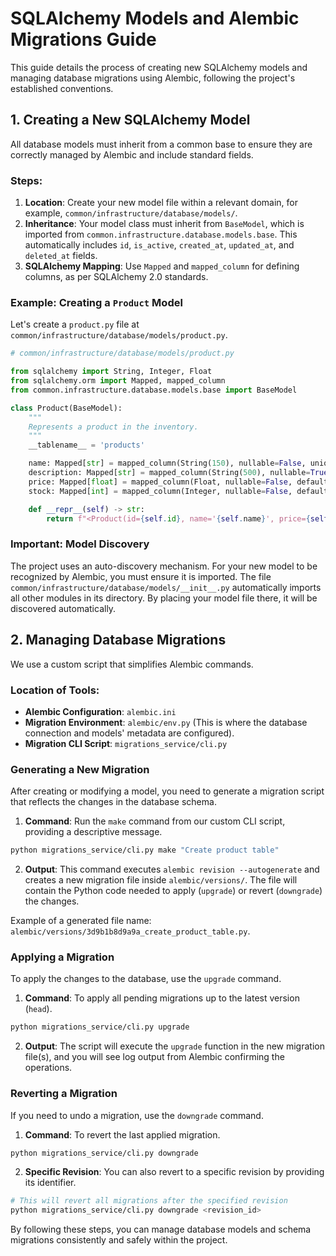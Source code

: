 # SQLAlchemy Models and Alembic Migrations Guide

This guide details the process of creating new SQLAlchemy models and managing database migrations using Alembic, following the project's established conventions.

## 1. Creating a New SQLAlchemy Model

All database models must inherit from a common base to ensure they are correctly managed by Alembic and include standard fields.

### Steps:

1.  **Location**: Create your new model file within a relevant domain, for example, `common/infrastructure/database/models/`.
2.  **Inheritance**: Your model class must inherit from `BaseModel`, which is imported from `common.infrastructure.database.models.base`. This automatically includes `id`, `is_active`, `created_at`, `updated_at`, and `deleted_at` fields.
3.  **SQLAlchemy Mapping**: Use `Mapped` and `mapped_column` for defining columns, as per SQLAlchemy 2.0 standards.

### Example: Creating a `Product` Model

Let's create a `product.py` file at `common/infrastructure/database/models/product.py`.

```python
# common/infrastructure/database/models/product.py

from sqlalchemy import String, Integer, Float
from sqlalchemy.orm import Mapped, mapped_column
from common.infrastructure.database.models.base import BaseModel

class Product(BaseModel):
    """
    Represents a product in the inventory.
    """
    __tablename__ = 'products'

    name: Mapped[str] = mapped_column(String(150), nullable=False, unique=True)
    description: Mapped[str] = mapped_column(String(500), nullable=True)
    price: Mapped[float] = mapped_column(Float, nullable=False, default=0.0)
    stock: Mapped[int] = mapped_column(Integer, nullable=False, default=0)

    def __repr__(self) -> str:
        return f"<Product(id={self.id}, name='{self.name}', price={self.price})>"

```

### Important: Model Discovery

The project uses an auto-discovery mechanism. For your new model to be recognized by Alembic, you must ensure it is imported. The file `common/infrastructure/database/models/__init__.py` automatically imports all other modules in its directory. By placing your model file there, it will be discovered automatically.

## 2. Managing Database Migrations

We use a custom script that simplifies Alembic commands.

### Location of Tools:

-   **Alembic Configuration**: `alembic.ini`
-   **Migration Environment**: `alembic/env.py` (This is where the database connection and models' metadata are configured).
-   **Migration CLI Script**: `migrations_service/cli.py`

### Generating a New Migration

After creating or modifying a model, you need to generate a migration script that reflects the changes in the database schema.

1.  **Command**: Run the `make` command from our custom CLI script, providing a descriptive message.

```bash
python migrations_service/cli.py make "Create product table"
```

2.  **Output**: This command executes `alembic revision --autogenerate` and creates a new migration file inside `alembic/versions/`. The file will contain the Python code needed to apply (`upgrade`) or revert (`downgrade`) the changes.

Example of a generated file name: `alembic/versions/3d9b1b8d9a9a_create_product_table.py`.

### Applying a Migration

To apply the changes to the database, use the `upgrade` command.

1.  **Command**: To apply all pending migrations up to the latest version (`head`).

```bash
python migrations_service/cli.py upgrade
```

2.  **Output**: The script will execute the `upgrade` function in the new migration file(s), and you will see log output from Alembic confirming the operations.

### Reverting a Migration

If you need to undo a migration, use the `downgrade` command.

1.  **Command**: To revert the last applied migration.

```bash
python migrations_service/cli.py downgrade
```

2.  **Specific Revision**: You can also revert to a specific revision by providing its identifier.

```bash
# This will revert all migrations after the specified revision
python migrations_service/cli.py downgrade <revision_id>
```

By following these steps, you can manage database models and schema migrations consistently and safely within the project.
